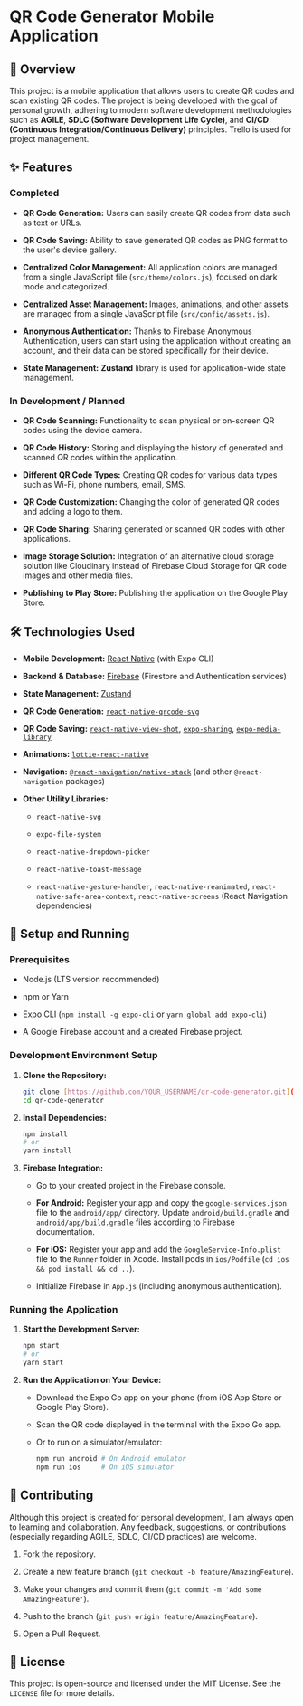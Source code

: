 # QR Code Generator Mobile Application

## 🚀 Overview

This project is a mobile application that allows users to create QR codes and scan existing QR codes. The project is being developed with the goal of personal growth, adhering to modern software development methodologies such as **AGILE**, **SDLC (Software Development Life Cycle)**, and **CI/CD (Continuous Integration/Continuous Delivery)** principles. Trello is used for project management.

## ✨ Features

### Completed

* **QR Code Generation:** Users can easily create QR codes from data such as text or URLs.

* **QR Code Saving:** Ability to save generated QR codes as PNG format to the user's device gallery.

* **Centralized Color Management:** All application colors are managed from a single JavaScript file (`src/theme/colors.js`), focused on dark mode and categorized.

* **Centralized Asset Management:** Images, animations, and other assets are managed from a single JavaScript file (`src/config/assets.js`).

* **Anonymous Authentication:** Thanks to Firebase Anonymous Authentication, users can start using the application without creating an account, and their data can be stored specifically for their device.

* **State Management:** **Zustand** library is used for application-wide state management.

### In Development / Planned

* **QR Code Scanning:** Functionality to scan physical or on-screen QR codes using the device camera.

* **QR Code History:** Storing and displaying the history of generated and scanned QR codes within the application.

* **Different QR Code Types:** Creating QR codes for various data types such as Wi-Fi, phone numbers, email, SMS.

* **QR Code Customization:** Changing the color of generated QR codes and adding a logo to them.

* **QR Code Sharing:** Sharing generated or scanned QR codes with other applications.

* **Image Storage Solution:** Integration of an alternative cloud storage solution like Cloudinary instead of Firebase Cloud Storage for QR code images and other media files.

* **Publishing to Play Store:** Publishing the application on the Google Play Store.

## 🛠️ Technologies Used

* **Mobile Development:** [React Native](https://reactnative.dev/) (with Expo CLI)

* **Backend & Database:** [Firebase](https://firebase.google.com/) (Firestore and Authentication services)

* **State Management:** [Zustand](https://zustand-demo.pmnd.rs/)

* **QR Code Generation:** [`react-native-qrcode-svg`](https://github.com/vfritz/react-native-qrcode-svg)

* **QR Code Saving:** [`react-native-view-shot`](https://github.com/gre/react-native-view-shot), [`expo-sharing`](https://docs.expo.dev/versions/latest/sdk/sharing/), [`expo-media-library`](https://docs.expo.dev/versions/latest/sdk/media-library/)

* **Animations:** [`lottie-react-native`](https://github.com/lottie-react-native/lottie-react-native)

* **Navigation:** [`@react-navigation/native-stack`](https://reactnavigation.org/docs/native-stack-navigator/) (and other `@react-navigation` packages)

* **Other Utility Libraries:**

    * `react-native-svg`

    * `expo-file-system`

    * `react-native-dropdown-picker`

    * `react-native-toast-message`

    * `react-native-gesture-handler`, `react-native-reanimated`, `react-native-safe-area-context`, `react-native-screens` (React Navigation dependencies)

## 🚀 Setup and Running

### Prerequisites

* Node.js (LTS version recommended)

* npm or Yarn

* Expo CLI (`npm install -g expo-cli` or `yarn global add expo-cli`)

* A Google Firebase account and a created Firebase project.

### Development Environment Setup

1.  **Clone the Repository:**

    ```bash
    git clone [https://github.com/YOUR_USERNAME/qr-code-generator.git](https://github.com/YOUR_USERNAME/qr-code-generator.git)
    cd qr-code-generator
    ```

2.  **Install Dependencies:**

    ```bash
    npm install
    # or
    yarn install
    ```

3.  **Firebase Integration:**

    * Go to your created project in the Firebase console.

    * **For Android:** Register your app and copy the `google-services.json` file to the `android/app/` directory. Update `android/build.gradle` and `android/app/build.gradle` files according to Firebase documentation.

    * **For iOS:** Register your app and add the `GoogleService-Info.plist` file to the `Runner` folder in Xcode. Install pods in `ios/Podfile` (`cd ios && pod install && cd ..`).

    * Initialize Firebase in `App.js` (including anonymous authentication).

### Running the Application

1.  **Start the Development Server:**

    ```bash
    npm start
    # or
    yarn start
    ```

2.  **Run the Application on Your Device:**

    * Download the Expo Go app on your phone (from iOS App Store or Google Play Store).

    * Scan the QR code displayed in the terminal with the Expo Go app.

    * Or to run on a simulator/emulator:

        ```bash
        npm run android # On Android emulator
        npm run ios     # On iOS simulator
        ```

## 🤝 Contributing

Although this project is created for personal development, I am always open to learning and collaboration. Any feedback, suggestions, or contributions (especially regarding AGILE, SDLC, CI/CD practices) are welcome.

1.  Fork the repository.

2.  Create a new feature branch (`git checkout -b feature/AmazingFeature`).

3.  Make your changes and commit them (`git commit -m 'Add some AmazingFeature'`).

4.  Push to the branch (`git push origin feature/AmazingFeature`).

5.  Open a Pull Request.

## 📄 License

This project is open-source and licensed under the MIT License. See the `LICENSE` file for more details.
